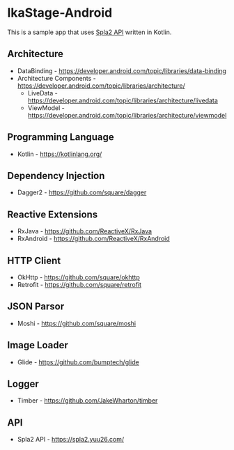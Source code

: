 IkaStage-Android
==
This is a sample app that uses [Spla2 API](https://spla2.yuu26.com/) written in Kotlin.

Architecture
--
* DataBinding - https://developer.android.com/topic/libraries/data-binding
* Architecture Components - https://developer.android.com/topic/libraries/architecture/
  * LiveData - https://developer.android.com/topic/libraries/architecture/livedata
  * ViewModel - https://developer.android.com/topic/libraries/architecture/viewmodel

Programming Language
--
* Kotlin - https://kotlinlang.org/

Dependency Injection
--
* Dagger2 - https://github.com/square/dagger

Reactive Extensions
--
* RxJava - https://github.com/ReactiveX/RxJava  
* RxAndroid - https://github.com/ReactiveX/RxAndroid

HTTP Client
--
* OkHttp - https://github.com/square/okhttp
* Retrofit - https://github.com/square/retrofit

JSON Parsor
--
* Moshi - https://github.com/square/moshi

Image Loader
--
* Glide - https://github.com/bumptech/glide

Logger
--
* Timber - https://github.com/JakeWharton/timber

API
--
* Spla2 API - https://spla2.yuu26.com/
